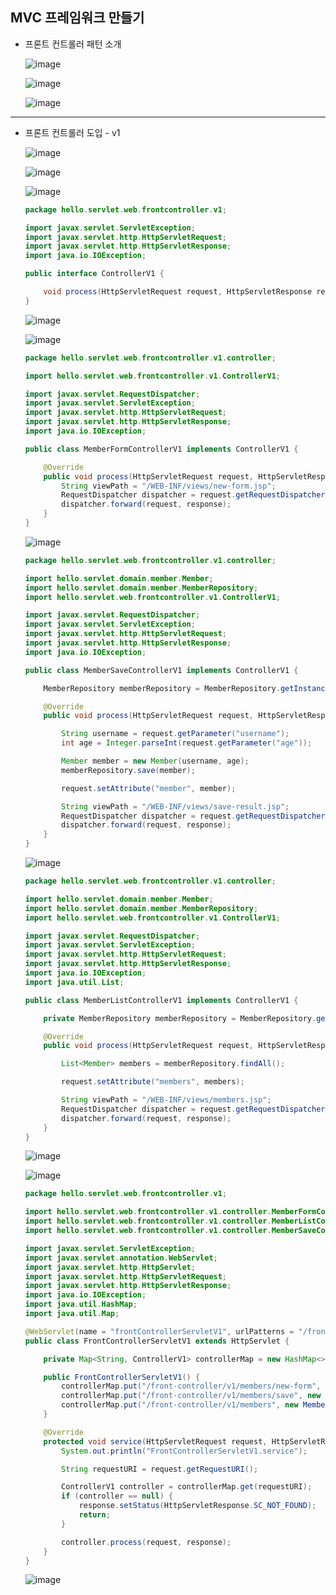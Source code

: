 ## **MVC 프레임워크 만들기**
  * 프론트 컨트롤러 패턴 소개
    
    ![image](https://user-images.githubusercontent.com/79301439/161658626-10999f7f-b87a-4829-b4b3-bf88a2ad0215.png)
    
    ![image](https://user-images.githubusercontent.com/79301439/161658654-155cc706-374c-47a5-89d0-9d4da6d514ce.png)
    
    ![image](https://user-images.githubusercontent.com/79301439/161658727-8bce4dbd-aae5-4851-a5ec-081eb75e7ab6.png)

***
  * 프론트 컨트롤러 도입 - v1
    
    ![image](https://user-images.githubusercontent.com/79301439/161670616-77e52317-cceb-4386-8d10-e54d07be701e.png)
    
    ![image](https://user-images.githubusercontent.com/79301439/161670656-7356570f-77a9-41a7-afe2-7fb157c96c5e.png)
    
    ![image](https://user-images.githubusercontent.com/79301439/161670676-dae420d4-c314-4524-bcc7-cdb41f4abb2f.png)
    
    ```java
    package hello.servlet.web.frontcontroller.v1;

    import javax.servlet.ServletException;
    import javax.servlet.http.HttpServletRequest;
    import javax.servlet.http.HttpServletResponse;
    import java.io.IOException;

    public interface ControllerV1 {

        void process(HttpServletRequest request, HttpServletResponse response) throws ServletException, IOException;
    }
    ```
    
    ![image](https://user-images.githubusercontent.com/79301439/161670722-6d565bcd-399e-459f-bd2e-40e3a7b47154.png)
    
    ![image](https://user-images.githubusercontent.com/79301439/161670759-664c69b5-fa36-4d7e-b09c-d233d0dddb57.png)
    
    ```java
    package hello.servlet.web.frontcontroller.v1.controller;

    import hello.servlet.web.frontcontroller.v1.ControllerV1;

    import javax.servlet.RequestDispatcher;
    import javax.servlet.ServletException;
    import javax.servlet.http.HttpServletRequest;
    import javax.servlet.http.HttpServletResponse;
    import java.io.IOException;

    public class MemberFormControllerV1 implements ControllerV1 {

        @Override
        public void process(HttpServletRequest request, HttpServletResponse response) throws ServletException, IOException {
            String viewPath = "/WEB-INF/views/new-form.jsp";
            RequestDispatcher dispatcher = request.getRequestDispatcher(viewPath);
            dispatcher.forward(request, response);
        }
    }
    ```
    
    ![image](https://user-images.githubusercontent.com/79301439/161670825-64107d8b-845c-4047-ad76-4670db2ed11e.png)
    
    ```java
    package hello.servlet.web.frontcontroller.v1.controller;

    import hello.servlet.domain.member.Member;
    import hello.servlet.domain.member.MemberRepository;
    import hello.servlet.web.frontcontroller.v1.ControllerV1;

    import javax.servlet.RequestDispatcher;
    import javax.servlet.ServletException;
    import javax.servlet.http.HttpServletRequest;
    import javax.servlet.http.HttpServletResponse;
    import java.io.IOException;

    public class MemberSaveControllerV1 implements ControllerV1 {

        MemberRepository memberRepository = MemberRepository.getInstance();

        @Override
        public void process(HttpServletRequest request, HttpServletResponse response) throws ServletException, IOException {

            String username = request.getParameter("username");
            int age = Integer.parseInt(request.getParameter("age"));

            Member member = new Member(username, age);
            memberRepository.save(member);

            request.setAttribute("member", member);

            String viewPath = "/WEB-INF/views/save-result.jsp";
            RequestDispatcher dispatcher = request.getRequestDispatcher(viewPath);
            dispatcher.forward(request, response);
        }
    }
    ```
    
    ![image](https://user-images.githubusercontent.com/79301439/161670885-6665d162-4435-4f3e-b7c9-1a5a48789e2e.png)
    
    ```java
    package hello.servlet.web.frontcontroller.v1.controller;

    import hello.servlet.domain.member.Member;
    import hello.servlet.domain.member.MemberRepository;
    import hello.servlet.web.frontcontroller.v1.ControllerV1;

    import javax.servlet.RequestDispatcher;
    import javax.servlet.ServletException;
    import javax.servlet.http.HttpServletRequest;
    import javax.servlet.http.HttpServletResponse;
    import java.io.IOException;
    import java.util.List;

    public class MemberListControllerV1 implements ControllerV1 {

        private MemberRepository memberRepository = MemberRepository.getInstance();

        @Override
        public void process(HttpServletRequest request, HttpServletResponse response) throws ServletException, IOException {

            List<Member> members = memberRepository.findAll();

            request.setAttribute("members", members);

            String viewPath = "/WEB-INF/views/members.jsp";
            RequestDispatcher dispatcher = request.getRequestDispatcher(viewPath);
            dispatcher.forward(request, response);
        }
    }
    ```
    
    ![image](https://user-images.githubusercontent.com/79301439/161670941-a67b9113-18e4-4e84-b796-8c69778b4423.png)
    
    ![image](https://user-images.githubusercontent.com/79301439/161670967-17133769-dba1-4357-96bd-7964a93d8561.png)
    
    ```java
    package hello.servlet.web.frontcontroller.v1;

    import hello.servlet.web.frontcontroller.v1.controller.MemberFormControllerV1;
    import hello.servlet.web.frontcontroller.v1.controller.MemberListControllerV1;
    import hello.servlet.web.frontcontroller.v1.controller.MemberSaveControllerV1;

    import javax.servlet.ServletException;
    import javax.servlet.annotation.WebServlet;
    import javax.servlet.http.HttpServlet;
    import javax.servlet.http.HttpServletRequest;
    import javax.servlet.http.HttpServletResponse;
    import java.io.IOException;
    import java.util.HashMap;
    import java.util.Map;

    @WebServlet(name = "frontControllerServletV1", urlPatterns = "/front-controller/v1/*") //v1아래 어떤 경로가 요청이 와도 무조건 여기로 들어옴
    public class FrontControllerServletV1 extends HttpServlet {

        private Map<String, ControllerV1> controllerMap = new HashMap<>();

        public FrontControllerServletV1() {
            controllerMap.put("/front-controller/v1/members/new-form", new MemberFormControllerV1());
            controllerMap.put("/front-controller/v1/members/save", new MemberSaveControllerV1());
            controllerMap.put("/front-controller/v1/members", new MemberListControllerV1());
        }

        @Override
        protected void service(HttpServletRequest request, HttpServletResponse response) throws ServletException, IOException {
            System.out.println("FrontControllerServletV1.service");

            String requestURI = request.getRequestURI();

            ControllerV1 controller = controllerMap.get(requestURI);
            if (controller == null) {
                response.setStatus(HttpServletResponse.SC_NOT_FOUND);
                return;
            }

            controller.process(request, response);
        }
    }
    ```
    
    ![image](https://user-images.githubusercontent.com/79301439/161671070-39183d95-582d-4032-ab44-96e4b43cccbf.png)
